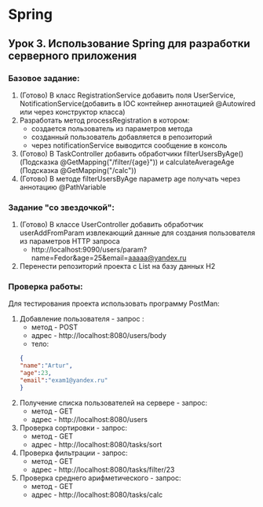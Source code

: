 # Spring
## Урок 3. Использование Spring для разработки серверного приложения
### Базовое задание:
1) (Готово) В класс RegistrationService добавить поля UserService, NotificationService(добавить в IOC контейнер аннотацией @Autowired или через конструктор класса)
2) Разработать метод processRegistration в котором:
   - создается пользователь из параметров метода
   - созданный пользователь добавляется в репозиторий
   - через notificationService выводится сообщение в консоль
3) (Готово) В TaskController добавить обработчики filterUsersByAge()(Подсказка @GetMapping("/filter/{age}")) и calculateAverageAge (Подсказка @GetMapping("/calc"))
4) (Готово) В методе filterUsersByAge параметр age получать через аннотацию @PathVariable

### Задание "со звездочкой":
1) (Готово) В классе UserController добавить обработчик userAddFromParam извлекающий данные для создания пользователя из параметров HTTP запроса
   * http://localhost:9090/users/param?name=Fedor&age=25&email=aaaaa@yandex.ru
3) Перенести репозиторий проекта с List<User> на базу данных H2

### Проверка работы:
Для теcтирования проекта использовать программу PostMan:
1) Добавление пользователя - запрос :
   * метод - POST
   * адрес - http://localhost:8080/users/body
   * тело:
    ```json
    {
    "name":"Artur",
    "age":23,
    "email":"exam1@yandex.ru"
    }
    ```
2) Получение списка пользователей на сервере - запрос:
   * метод - GET
   * адрес - http://localhost:8080/users
3) Проверка сортировки - запрос:
   * метод - GET
   * адрес - http://localhost:8080/tasks/sort
4) Проверка фильтрации - запрос:
   * метод - GET
   * адрес - http://localhost:8080/tasks/filter/23
5) Проверка среднего арифметического - запрос:
   * метод - GET
   * адрес - http://localhost:8080/tasks/calc